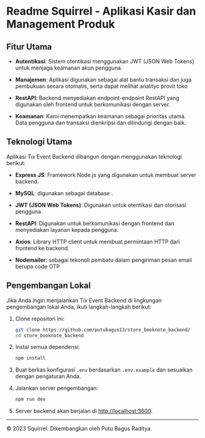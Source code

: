 # Readme Squirrel - Aplikasi Kasir dan Management Produk

## Fitur Utama

- **Autentikasi**: Sistem otentikasi menggunakan JWT (JSON Web Tokens) untuk menjaga keamanan akun pengguna.

- **Manajemen**: Aplikasi digunakan sebagai alat bantu transaksi dan juga pembukuan secara otomatis, serta dapat melihat analityc provit toko

- **RestAPI**: Backend menyediakan endpoint-endpoint RestAPI yang digunakan oleh frontend untuk berkomunikasi dengan server.

- **Keamanan**: Kami menempatkan keamanan sebagai prioritas utama. Data pengguna dan transaksi dienkripsi dan dilindungi dengan baik.

## Teknologi Utama

Aplikasi Tix Event Backend dibangun dengan menggunakan teknologi berikut:

- **Express JS**: Framework Node.js yang digunakan untuk membuat server backend.

- **MySQL**: digunakan sebagai database .

- **JWT (JSON Web Tokens)**: Digunakan untuk otentikasi dan otorisasi pengguna.

- **RestAPI**: Digunakan untuk berkomunikasi dengan frontend dan menyediakan layanan kepada pengguna.

- **Axios**: Library HTTP client untuk membuat permintaan HTTP dari frontend ke backend.

- **Nodemailer**: sebagai tekonoli pembatu dalam pengiriman pesan email berupa code OTP

## Pengembangan Lokal

Jika Anda ingin menjalankan Tix Event Backend di lingkungan pengembangan lokal Anda, ikuti langkah-langkah berikut:

1. Clone repositori ini:

   ```bash
   git clone https://github.com/putubagus13/store_booknote_backend/
   cd store_booknote_backend
   ```

2. Instal semua dependensi:

   ```bash
   npm install
   ```

3. Buat berkas konfigurasi `.env` berdasarkan `.env.example` dan sesuaikan dengan pengaturan Anda.

4. Jalankan server pengembangan:

   ```bash
   npm run dev
   ```

5. Server backend akan berjalan di [http://localhost:3600](http://localhost:3600).

---
© 2023 Squirrel. Dikembangkan oleh Putu Bagus Raditya.
